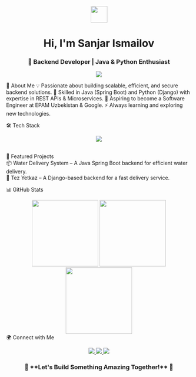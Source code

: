 <div align="center"> <img src="https://media.giphy.com/media/hvRJCLFzcasrR4ia7z/giphy.gif" width="45"> <h1>Hi, I'm <b>Sanjar Ismailov</b></h1> <h3>🚀 Backend Developer | Java & Python Enthusiast</h3> </div> <p align="center"> <img src="https://readme-typing-svg.herokuapp.com?font=Fira+Code&size=24&duration=2500&pause=500&color=F7A41D&center=true&vCenter=true&width=700&lines=Backend+Developer+%7C+Java+%26+Python;Spring+Boot+%7C+Django+%7C+REST+APIs;Building+Scalable+Backend+Solutions;Aspiring+Software+Engineer+at+EPAM+%26+Google" /> </p>
🌟 About Me
💡 Passionate about building scalable, efficient, and secure backend solutions.
📌 Skilled in Java (Spring Boot) and Python (Django) with expertise in REST APIs & Microservices.
🎯 Aspiring to become a Software Engineer at EPAM Uzbekistan & Google.
⚡ Always learning and exploring new technologies.

🛠 Tech Stack
<p align="center"> <img src="https://skillicons.dev/icons?i=java,spring,python,django,postgres,docker,git,aws" /> </p>
<br>
🚀 Featured Projects
<br>
📦 Water Delivery System – A Java Spring Boot backend for efficient water delivery.
<br>
🚀 Tez Yetkaz – A Django-based backend for a fast delivery service.
<br>

📊 GitHub Stats
<div align="center"> <img src="https://github-readme-stats.vercel.app/api?username=SanjarIsmailov&show_icons=true&theme=radical&hide_border=true" height="180" /> <img src="https://github-readme-streak-stats.herokuapp.com/?user=SanjarIsmailov&theme=radical&hide_border=true" height="180" /> <img src="https://github-readme-stats.vercel.app/api/top-langs/?username=SanjarIsmailov&layout=compact&theme=radical&hide_border=true" height="180" /> </div>
🌍 Connect with Me
<p align="center"> <a href="https://www.linkedin.com/in/sanjar-ismailov-931479302/" target="_blank"> <img src="https://img.shields.io/badge/LinkedIn-0077B5?style=for-the-badge&logo=linkedin&logoColor=white" /> </a> <a href="https://t.me/IsmailovSanjar" target="_blank"> <img src="https://img.shields.io/badge/Telegram-26A5E4?style=for-the-badge&logo=telegram&logoColor=white" /> </a> <a href="https://github.com/SanjarIsmailov" target="_blank"> <img src="https://img.shields.io/badge/GitHub-181717?style=for-the-badge&logo=github&logoColor=white" /> </a> </p>
<h3 align="center">🚀 **Let's Build Something Amazing Together!** 🚀</h3>
